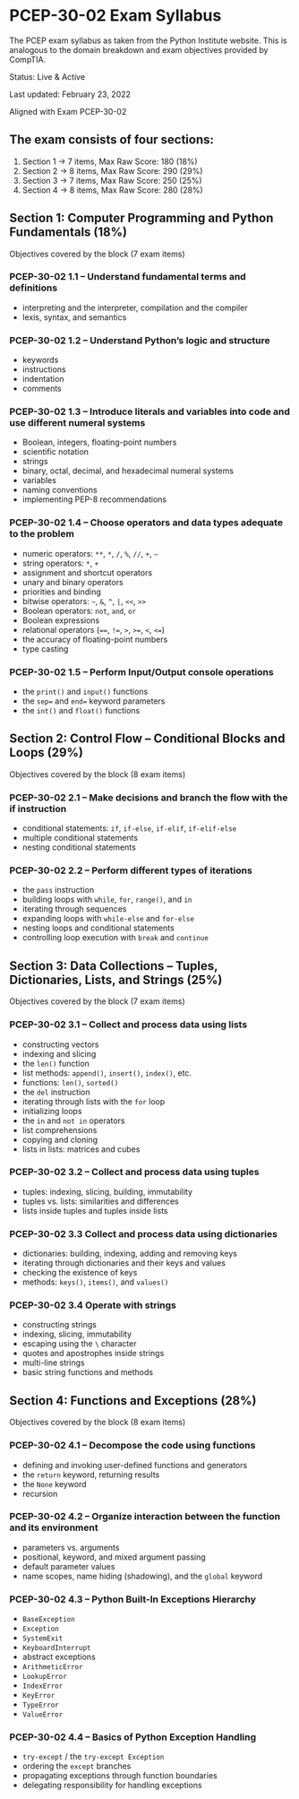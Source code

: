 # PCEP-30-02 Exam Syllabus

The PCEP exam syllabus as taken from the Python Institute website. This is analogous to the domain breakdown and exam objectives provided by CompTIA.

Status: Live &amp; Active

Last updated: February 23, 2022

Aligned with Exam PCEP-30-02

## The exam consists of four sections:

1. Section 1 → 7 items, Max Raw Score: 180 (18%)
2. Section 2 → 8 items, Max Raw Score: 290 (29%)
3. Section 3 → 7 items, Max Raw Score: 250 (25%)
4. Section 4 → 8 items, Max Raw Score: 280 (28%)

## Section 1: Computer Programming and Python Fundamentals (18%)

Objectives covered by the block (7 exam items)

### PCEP-30-02 1.1 – Understand fundamental terms and definitions

* interpreting and the interpreter, compilation and the compiler
* lexis, syntax, and semantics

### PCEP-30-02 1.2 – Understand Python’s logic and structure

* keywords
* instructions
* indentation
* comments

### PCEP-30-02 1.3 – Introduce literals and variables into code and use different numeral systems

* Boolean, integers, floating-point numbers
* scientific notation
* strings
* binary, octal, decimal, and hexadecimal numeral systems
* variables
* naming conventions
* implementing PEP-8 recommendations

### PCEP-30-02 1.4 – Choose operators and data types adequate to the problem

* numeric operators: `**`, `*`, `/`, `%`, `//`, `+`, `–`
* string operators: `*`, `+`
* assignment and shortcut operators
* unary and binary operators
* priorities and binding
* bitwise operators: `~`, `&`, `^`, `|`, `<<`, `>>`
* Boolean operators: `not`, `and`, `or`
* Boolean expressions
* relational operators (`==`, `!=`, `>`, `>=`, `<`, `<=`)
* the accuracy of floating-point numbers
* type casting

### PCEP-30-02 1.5 – Perform Input/Output console operations

* the `print()` and `input()` functions
* the `sep=` and `end=` keyword parameters
* the `int()` and `float()` functions

## Section 2: Control Flow – Conditional Blocks and Loops (29%)

Objectives covered by the block (8 exam items)

### PCEP-30-02 2.1 – Make decisions and branch the flow with the if instruction

* conditional statements: `if`, `if-else`, `if-elif`, `if-elif-else`
* multiple conditional statements
* nesting conditional statements

### PCEP-30-02 2.2 – Perform different types of iterations

* the `pass` instruction
* building loops with `while`, `for`, `range()`, and `in`
* iterating through sequences
* expanding loops with `while-else` and `for-else`
* nesting loops and conditional statements
* controlling loop execution with `break` and `continue`

## Section 3: Data Collections – Tuples, Dictionaries, Lists, and Strings (25%)

Objectives covered by the block (7 exam items)

### PCEP-30-02 3.1 – Collect and process data using lists

* constructing vectors
* indexing and slicing
* the `len()` function
* list methods: `append()`, `insert()`, `index()`, etc.
* functions: `len()`, `sorted()`
* the `del` instruction
* iterating through lists with the `for` loop
* initializing loops
* the `in` and `not in` operators
* list comprehensions
* copying and cloning
* lists in lists: matrices and cubes

### PCEP-30-02 3.2 – Collect and process data using tuples

* tuples: indexing, slicing, building, immutability
* tuples vs. lists: similarities and differences
* lists inside tuples and tuples inside lists

### PCEP-30-02 3.3 Collect and process data using dictionaries

* dictionaries: building, indexing, adding and removing keys
* iterating through dictionaries and their keys and values
* checking the existence of keys
* methods: `keys()`, `items()`, and `values()`

### PCEP-30-02 3.4 Operate with strings

* constructing strings
* indexing, slicing, immutability
* escaping using the `\` character
* quotes and apostrophes inside strings
* multi-line strings
* basic string functions and methods

## Section 4: Functions and Exceptions (28%)

Objectives covered by the block (8 exam items)

### PCEP-30-02 4.1 – Decompose the code using functions

* defining and invoking user-defined functions and generators
* the `return` keyword, returning results
* the `None` keyword
* recursion

### PCEP-30-02 4.2 – Organize interaction between the function and its environment

* parameters vs. arguments
* positional, keyword, and mixed argument passing
* default parameter values
* name scopes, name hiding (shadowing), and the `global` keyword

### PCEP-30-02 4.3 – Python Built-In Exceptions Hierarchy

* `BaseException`
* `Exception`
* `SystemExit`
* `KeyboardInterrupt`
* abstract exceptions
* `ArithmeticError`
* `LookupError`
* `IndexError`
* `KeyError`
* `TypeError`
* `ValueError`

### PCEP-30-02 4.4 – Basics of Python Exception Handling

* `try-except` / the `try-except Exception`
* ordering the `except` branches
* propagating exceptions through function boundaries
* delegating responsibility for handling exceptions
